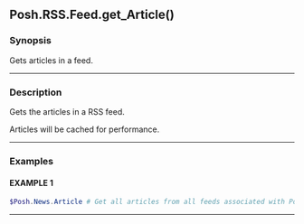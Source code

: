 Posh.RSS.Feed.get_Article()
---------------------------




### Synopsis
Gets articles in a feed.



---


### Description

Gets the articles in a RSS feed.

Articles will be cached for performance.



---


### Examples
#### EXAMPLE 1
```PowerShell
$Posh.News.Article # Get all articles from all feeds associated with Posh.
```



---
